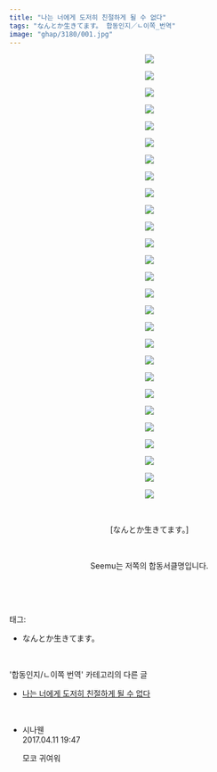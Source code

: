 ```yaml
---
title: "나는 너에게 도저히 친절하게 될 수 없다"
tags: "なんとか生きてます。 합동인지／ㄴ이쪽_번역"
image: "ghap/3180/001.jpg"
---
```

<div class="article">
<p style="text-align: center; clear: none; float: none;"><img src="{{ site.nasurl }}/ghap/3180/001.jpg"/></p>
<p style="text-align: center; clear: none; float: none;"><img src="{{ site.nasurl }}/ghap/3180/002.jpg"/></p>
<p style="text-align: center; clear: none; float: none;"><img src="{{ site.nasurl }}/ghap/3180/003.jpg"/></p>
<p style="text-align: center; clear: none; float: none;"><img src="{{ site.nasurl }}/ghap/3180/004.jpg"/></p>
<p style="text-align: center; clear: none; float: none;"><img src="{{ site.nasurl }}/ghap/3180/005.jpg"/></p>
<p style="text-align: center; clear: none; float: none;"><img src="{{ site.nasurl }}/ghap/3180/006.jpg"/></p>
<p style="text-align: center; clear: none; float: none;"><img src="{{ site.nasurl }}/ghap/3180/007.jpg"/></p>
<p style="text-align: center; clear: none; float: none;"><img src="{{ site.nasurl }}/ghap/3180/008.jpg"/></p>
<p style="text-align: center; clear: none; float: none;"><img src="{{ site.nasurl }}/ghap/3180/009.jpg"/></p>
<p style="text-align: center; clear: none; float: none;"><img src="{{ site.nasurl }}/ghap/3180/010.jpg"/></p>
<p style="text-align: center; clear: none; float: none;"><img src="{{ site.nasurl }}/ghap/3180/011.jpg"/></p>
<p style="text-align: center; clear: none; float: none;"><img src="{{ site.nasurl }}/ghap/3180/012.jpg"/></p>
<p style="text-align: center; clear: none; float: none;"><img src="{{ site.nasurl }}/ghap/3180/013.jpg"/></p>
<p style="text-align: center; clear: none; float: none;"><img src="{{ site.nasurl }}/ghap/3180/014.jpg"/></p>
<p style="text-align: center; clear: none; float: none;"><img src="{{ site.nasurl }}/ghap/3180/015.jpg"/></p>
<p style="text-align: center; clear: none; float: none;"><img src="{{ site.nasurl }}/ghap/3180/016.jpg"/></p>
<p style="text-align: center; clear: none; float: none;"><img src="{{ site.nasurl }}/ghap/3180/017.jpg"/></p>
<p style="text-align: center; clear: none; float: none;"><img src="{{ site.nasurl }}/ghap/3180/018.jpg"/></p>
<p style="text-align: center; clear: none; float: none;"><img src="{{ site.nasurl }}/ghap/3180/019.jpg"/></p>
<p style="text-align: center; clear: none; float: none;"><img src="{{ site.nasurl }}/ghap/3180/020.jpg"/></p>
<p style="text-align: center; clear: none; float: none;"><img src="{{ site.nasurl }}/ghap/3180/021.jpg"/></p>
<p style="text-align: center; clear: none; float: none;"><img src="{{ site.nasurl }}/ghap/3180/022.jpg"/></p>
<p style="text-align: center; clear: none; float: none;"><img src="{{ site.nasurl }}/ghap/3180/023.jpg"/></p>
<p style="text-align: center; clear: none; float: none;"><img src="{{ site.nasurl }}/ghap/3180/024.jpg"/></p>
<p style="text-align: center; clear: none; float: none;"><img src="{{ site.nasurl }}/ghap/3180/025.jpg"/></p>
<p style="text-align: center; clear: none; float: none;"><img src="{{ site.nasurl }}/ghap/3180/026.jpg"/></p>
<p style="text-align: center; clear: none; float: none;"><img src="{{ site.nasurl }}/ghap/3180/027.jpg"/></p>
<p style="text-align: center; clear: none; float: none;"><br/></p>
<p style="text-align: center; clear: none; float: none;">[なんとか生きてます。]</p>
<p style="text-align: center; clear: none; float: none;"><br/></p>
<p style="text-align: center; clear: none; float: none;">Seemu는 저쪽의 합동서클명입니다.</p>
<p><br/></p>
</div><br/>
<div class="tagTrail">
<p>태그: </p>
<ul>
<li>なんとか生きてます。</li>
</ul>
</div><br/>
<div class="another">
<p>'합동인지/ㄴ이쪽 번역' 카테고리의 다른 글</p>
<ul>
<li><a href="/2017-04-10-ghap_3180">나는 너에게 도저히 친절하게 될 수 없다</a></li>
</ul>
</div><br/>
<div class="cb_module cb_fluid">
<div class="cb_wrt cb_profile">
<div class="comment">
<ul>
<li class="cb_thumb_off" id="comment14963269">
<div class="cb_comment_area">
<div class="cb_info_area">
<div class="cb_section">
<span class="cb_nick_name">시나웬</span>
</div>
<div class="cb_section">
<span class="cb_date">2017.04.11 19:47 </span>
</div>
</div>
<div class="cb_dsc_comment">
<p class="cb_dsc">
											모코 귀여워
										</p>
</div>
</div></li>
</ul>
</div>
</div><!-- commentList close -->
</div><br/>
